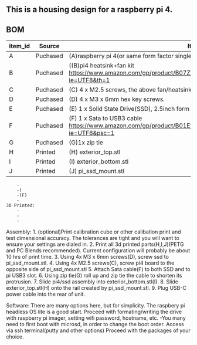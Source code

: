 ## This is a housing design for a raspberry pi 4.

   
## BOM

| item_id | Source | Item |
|-------|------|----|
|A|Puchased|(A)raspberry pi 4(or same form factor single board computer(sbc)) |
|B|Puchased|((B)pi4 heatsink+fan kit https://www.amazon.com/gp/product/B07ZV1LLWK/ref=ppx_yo_dt_b_asin_title_o00_s00?ie=UTF8&th=1|
|C|Puchased|(C) 4 x M2.5 screws, the above fan/heatsink kit provides these, otherwise buy|
|D|Puchased|(D) 4 x M3 x 6mm hex key screws.|
|E|Puchased|(E) 1 x Solid State Drive(SSD), 2.5inch form factor.|
|F|Puchased|(F) 1 x Sata to USB3 cable https://www.amazon.com/gp/product/B01ESJS36Q/ref=ppx_yo_dt_b_search_asin_title?ie=UTF8&psc=1|
|G|Puchased|(G)1x zip tie|
|H|Printed|(H) exterior_top.stl|
|I|Printed|(I) exterior_bottom.stl|
|J|Printed|(J) pi_ssd_mount.stl|
		-
		-(
		-(F)
		-
	3D Printed:
		-
		-
		-

		
Assembly:
	1. (optional)Print calibration cube or other calibation print and test dimensional accuracy. The tolerances are tight and you will want to ensure your settings are dialed in.
	2. Print all 3d printed parts(H,I,J)(PETG and PC Blends recommended). Current configuration will probably be about 10 hrs of print time.
	3. Using 4x M3  x 6mm screws(D), screw ssd to pi_ssd_mount.stl.
	4. Using 4x M2.5 screws(C), screw pi4 board to the opposite side of pi_ssd_mount.stl
	5. Attach Sata cable(F) to both SSD and to pi USB3 slot.
	6. Using zip tie(G) roll up and zip tie the cable to shorten its protrusion.
	7. Slide pi4/ssd assembly into exterior_bottom.stl(I).
	8. Slide exterior_top.stl(H) onto the rail created by pi_ssd_mount.stl.
	9. Plug USB-C power cable into the rear of unit.
	
Software:
	There are many options here, but for simplicity. The raspbery pi headless OS lite is a good start.
	Proceed with formating/writing the drive with raspberry pi imager, setting wifi password, hostname, etc.
		-You many need to first boot with microsd, in order to change the boot order.
	Access via ssh terminal(putty and other options)
	Proceed with the packages of your choice. 
	
